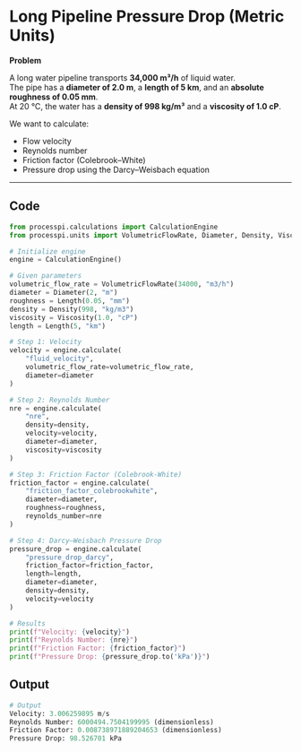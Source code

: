 # Long Pipeline Pressure Drop (Metric Units)

**Problem**

A long water pipeline transports **34,000 m³/h** of liquid water.  
The pipe has a **diameter of 2.0 m**, a **length of 5 km**, and an **absolute roughness of 0.05 mm**.  
At 20 °C, the water has a **density of 998 kg/m³** and a **viscosity of 1.0 cP**.  

We want to calculate:
- Flow velocity  
- Reynolds number  
- Friction factor (Colebrook–White)  
- Pressure drop using the Darcy–Weisbach equation  

---

## Code

```python
from processpi.calculations import CalculationEngine
from processpi.units import VolumetricFlowRate, Diameter, Density, Viscosity, Length

# Initialize engine
engine = CalculationEngine()

# Given parameters
volumetric_flow_rate = VolumetricFlowRate(34000, "m3/h")
diameter = Diameter(2, "m")
roughness = Length(0.05, "mm")
density = Density(998, "kg/m3")
viscosity = Viscosity(1.0, "cP")
length = Length(5, "km")

# Step 1: Velocity
velocity = engine.calculate(
    "fluid_velocity",
    volumetric_flow_rate=volumetric_flow_rate,
    diameter=diameter
)

# Step 2: Reynolds Number
nre = engine.calculate(
    "nre",
    density=density,
    velocity=velocity,
    diameter=diameter,
    viscosity=viscosity
)

# Step 3: Friction Factor (Colebrook-White)
friction_factor = engine.calculate(
    "friction_factor_colebrookwhite",
    diameter=diameter,
    roughness=roughness,
    reynolds_number=nre
)

# Step 4: Darcy–Weisbach Pressure Drop
pressure_drop = engine.calculate(
    "pressure_drop_darcy",
    friction_factor=friction_factor,
    length=length,
    diameter=diameter,
    density=density,
    velocity=velocity
)

# Results
print(f"Velocity: {velocity}")
print(f"Reynolds Number: {nre}")
print(f"Friction Factor: {friction_factor}")
print(f"Pressure Drop: {pressure_drop.to('kPa')}")
```

## Output
```py
# Output
Velocity: 3.006259895 m/s
Reynolds Number: 6000494.7504199995 (dimensionless)
Friction Factor: 0.008738971889204653 (dimensionless)
Pressure Drop: 98.526701 kPa
```